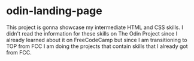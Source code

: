 # odin-landing-page

This project is gonna showcase my intermediate HTML and CSS skills. I didn't read the information for these skills on The Odin Project since I already learned about it on FreeCodeCamp but since I am transitioning to TOP from FCC I am doing the projects that contain skills that I already got from FCC.